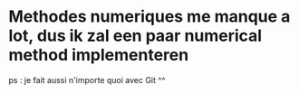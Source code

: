 # Methodes numeriques me manque a lot, dus ik zal een paar numerical method implementeren

ps : je fait aussi n'importe quoi avec Git ^^